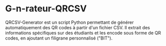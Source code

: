# G-n-rateur-QRCSV
QRCSV-Generator est un script Python permettant de générer automatiquement des QR codes à partir d'un fichier CSV. Il extrait des informations spécifiques sur des étudiants et les encode sous forme de QR codes, en ajoutant un filigrane personnalisé ("BIT").
